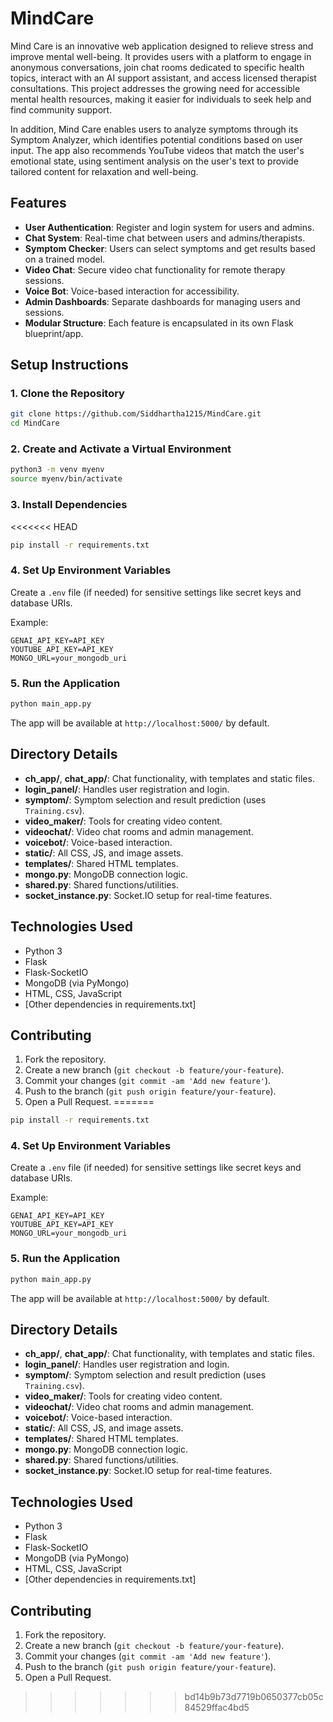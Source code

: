 # MindCare

Mind Care is an innovative web application designed to relieve stress and improve mental well-being. It provides users with a platform to engage in anonymous conversations, join chat rooms dedicated to specific health topics, interact with an AI support assistant, and access licensed therapist consultations. This project addresses the growing need for accessible mental health resources, making it easier for individuals to seek help and find community support.

In addition, Mind Care enables users to analyze symptoms through its Symptom Analyzer, which identifies potential conditions based on user input. The app also recommends YouTube videos that match the user's emotional state, using sentiment analysis on the user's text to provide tailored content for relaxation and well-being.

## Features

- **User Authentication**: Register and login system for users and admins.
- **Chat System**: Real-time chat between users and admins/therapists.
- **Symptom Checker**: Users can select symptoms and get results based on a trained model.
- **Video Chat**: Secure video chat functionality for remote therapy sessions.
- **Voice Bot**: Voice-based interaction for accessibility.
- **Admin Dashboards**: Separate dashboards for managing users and sessions.
- **Modular Structure**: Each feature is encapsulated in its own Flask blueprint/app.

## Setup Instructions

### 1. Clone the Repository

```bash
git clone https://github.com/Siddhartha1215/MindCare.git
cd MindCare
```

### 2. Create and Activate a Virtual Environment

```bash
python3 -m venv myenv
source myenv/bin/activate
```

### 3. Install Dependencies
<<<<<<< HEAD

```bash
pip install -r requirements.txt
```

### 4. Set Up Environment Variables

Create a `.env` file (if needed) for sensitive settings like secret keys and database URIs.

Example:
```
GENAI_API_KEY=API_KEY
YOUTUBE_API_KEY=API_KEY
MONGO_URL=your_mongodb_uri
```

### 5. Run the Application

```bash
python main_app.py
```

The app will be available at `http://localhost:5000/` by default.

## Directory Details

- **ch_app/**, **chat_app/**: Chat functionality, with templates and static files.
- **login_panel/**: Handles user registration and login.
- **symptom/**: Symptom selection and result prediction (uses `Training.csv`).
- **video_maker/**: Tools for creating video content.
- **videochat/**: Video chat rooms and admin management.
- **voicebot/**: Voice-based interaction.
- **static/**: All CSS, JS, and image assets.
- **templates/**: Shared HTML templates.
- **mongo.py**: MongoDB connection logic.
- **shared.py**: Shared functions/utilities.
- **socket_instance.py**: Socket.IO setup for real-time features.

## Technologies Used

- Python 3
- Flask
- Flask-SocketIO
- MongoDB (via PyMongo)
- HTML, CSS, JavaScript
- [Other dependencies in requirements.txt]

## Contributing

1. Fork the repository.
2. Create a new branch (`git checkout -b feature/your-feature`).
3. Commit your changes (`git commit -am 'Add new feature'`).
4. Push to the branch (`git push origin feature/your-feature`).
5. Open a Pull Request.
=======

```bash
pip install -r requirements.txt
```

### 4. Set Up Environment Variables

Create a `.env` file (if needed) for sensitive settings like secret keys and database URIs.

Example:
```
GENAI_API_KEY=API_KEY
YOUTUBE_API_KEY=API_KEY
MONGO_URL=your_mongodb_uri
```

### 5. Run the Application

```bash
python main_app.py
```

The app will be available at `http://localhost:5000/` by default.

## Directory Details

- **ch_app/**, **chat_app/**: Chat functionality, with templates and static files.
- **login_panel/**: Handles user registration and login.
- **symptom/**: Symptom selection and result prediction (uses `Training.csv`).
- **video_maker/**: Tools for creating video content.
- **videochat/**: Video chat rooms and admin management.
- **voicebot/**: Voice-based interaction.
- **static/**: All CSS, JS, and image assets.
- **templates/**: Shared HTML templates.
- **mongo.py**: MongoDB connection logic.
- **shared.py**: Shared functions/utilities.
- **socket_instance.py**: Socket.IO setup for real-time features.

## Technologies Used

- Python 3
- Flask
- Flask-SocketIO
- MongoDB (via PyMongo)
- HTML, CSS, JavaScript
- [Other dependencies in requirements.txt]

## Contributing

1. Fork the repository.
2. Create a new branch (`git checkout -b feature/your-feature`).
3. Commit your changes (`git commit -am 'Add new feature'`).
4. Push to the branch (`git push origin feature/your-feature`).
5. Open a Pull Request.

>>>>>>> bd14b9b73d7719b0650377cb05c84529ffac4bd5
